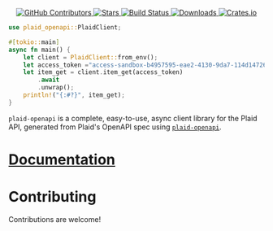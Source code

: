 <div id="top"></div>

<p align="center">
<a href="https://github.com/kurtbuilds/plaid-openapi/graphs/contributors">
    <img src="https://img.shields.io/github/contributors/kurtbuilds/plaid-openapi.svg?style=flat-square" alt="GitHub Contributors" />
</a>
<a href="https://github.com/kurtbuilds/plaid-openapi/stargazers">
    <img src="https://img.shields.io/github/stars/kurtbuilds/plaid-openapi.svg?style=flat-square" alt="Stars" />
</a>
<a href="https://github.com/kurtbuilds/plaid-openapi/actions">
    <img src="https://img.shields.io/github/workflow/status/kurtbuilds/plaid-openapi/test?style=flat-square" alt="Build Status" />
</a>
<a href="https://crates.io/crates/plaid-openapi">
    <img src="https://img.shields.io/crates/d/plaid-openapi?style=flat-square" alt="Downloads" />
</a>
<a href="https://crates.io/crates/plaid-openapi">
    <img src="https://img.shields.io/crates/v/plaid-openapi?style=flat-square" alt="Crates.io" />
</a>

</p>

```rust
use plaid_openapi::PlaidClient;

#[tokio::main]
async fn main() {
    let client = PlaidClient::from_env();
    let access_token ="access-sandbox-b4957595-eae2-4130-9da7-114d14726a62".to_string();
    let item_get = client.item_get(access_token)
        .await
        .unwrap();
    println!("{:#?}", item_get);
}
```

`plaid-openapi` is a complete, easy-to-use, async client library for the Plaid API, generated from Plaid's OpenAPI spec using [`plaid-openapi`](https://github.com/kurtbuilds/plaid-openapi).

# [Documentation](https://docs.rs/plaid-openapi/latest/plaid_openapi/)

# Contributing

Contributions are welcome!